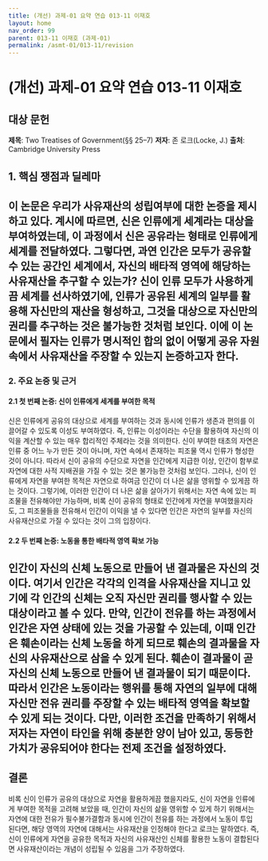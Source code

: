 ```yaml
---
title: (개선) 과제-01 요약 연습 013-11 이재호
layout: home
nav_order: 99
parent: 013-11 이재호 (과제-01)
permalink: /asmt-01/013-11/revision
---
```


# (개선) 과제-01 요약 연습 013-11 이재호 


## 대상 문헌
**제목**: Two Treatises of Government(§§ 25–7)
**저자**: 존 로크(Locke, J.)
**출처**: Cambridge University Press

## 1. 핵심 쟁점과 딜레마  
이 논문은 우리가 사유재산의 성립여부에 대한 논증을 제시하고 있다. 계시에 따르면, 신은 인류에게 세계라는 대상을 부여하였는데, 이 과정에서 신은 공유라는 형태로 인류에게 세계를 전달하였다. 그렇다면, 과연 인간은 모두가 공유할 수 있는 공간인 세계에서, 자신의 배타적 영역에 해당하는 사유재산을 추구할 수 있는가? 신이 인류 모두가 사용하게끔 세계를 선사하였기에, 인류가 공유된 세계의 일부를 활용해 자신만의 재산을 형성하고, 그것을 대상으로 자신만의 권리를 추구하는 것은 불가능한 것처럼 보인다. 이에 이 논문에서 필자는 인류가 명시적인 합의 없이 어떻게 공유 자원 속에서 사유재산을 주장할 수 있는지 논증하고자 한다. 
---

### 2. 주요 논증 및 근거  

#### 2.1 첫 번째 논증: 신이 인류에게 세계를 부여한 목적 
신은 인류에게 공유의 대상으로 세계를 부여하는 것과 동시에 인류가 생존과 편의를 이끌어갈 수 있도록 이성도 부여하였다. 즉, 인류는 이성이라는 수단을 활용하여 자신의 이익을 계산할 수 있는 매우 합리적인 주체라는 것을 의미한다. 신이 부여한 태초의 자연은 인류 중 어느 누가 만든 것이 아니며, 자연 속에서 존재하는 피조물 역시 인류가 형성한 것이 아니다. 따라서 신이 공유의 수단으로 자연을 인간에게 지급한 이상, 인간이 함부로 자연에 대한 사적 지배권을 가질 수 있는 것은 불가능한 것처럼 보인다. 그러나, 신이 인류에게 자연을 부여한 목적은 자연으로 하여금 인간이 더 나은 삶을 영위할 수 있게끔 하는 것이다. 그렇기에, 이러한 인간이 더 나은 삶을 살아가기 위해서는 자연 속에 있는 피조물을 전유해야만 가능하며, 비록 신이 공유의 형태로 인간에게 자연을 부여했을지라도, 그 피조물들을 전유해서 인간이 이익을 낼 수 있다면 인간은 자연의 일부를 자신의 사유재산으로 가질 수 있다는 것이 그의 입장이다. 


#### 2.2 두 번째 논증: 노동을 통한 배타적 영역 확보 가능 
인간이 자신의 신체 노동으로 만들어 낸 결과물은 자신의 것이다. 여기서 인간은 각각의 인격을 사유재산을 지니고 있기에 각 인간의 신체는 오직 자신만 권리를 행사할 수 있는 대상이라고 볼 수 있다. 만약, 인간이 전유를 하는 과정에서 인간은 자연 상태에 있는 것을 가공할 수 있는데, 이때 인간은 훼손이라는 신체 노동을 하게 되므로 훼손의 결과물을 자신의 사유재산으로 삼을 수 있게 된다. 훼손이 결과물이 곧 자신의 신체 노동으로 만들어 낸 결과물이 되기 때문이다. 따라서 인간은 노동이라는 행위를 통해 자연의 일부에 대해 자신만 전유 권리를 주장할 수 있는 배타적 영역을 확보할 수 있게 되는 것이다. 다만, 이러한 조건을 만족하기 위해서 저자는 자연이 타인을 위해 충분한 양이 남아 있고, 동등한 가치가 공유되어야 한다는 전제 조건을 설정하였다. 
---

## 결론  
비록 신이 인류가 공유의 대상으로 자연을 활용하게끔 했을지라도, 신이 자연을 인류에게 부여한 목적을 고려해 보았을 때, 인간이 자신의 삶을 영위할 수 있게 하기 위해서는 자연에 대한 전유가 필수불가결함과 동시에 인간이 전유를 하는 과정에서 노동이 투입 된다면, 해당 영역의 자연에 대해서는 사유재산을 인정해야 한다고 로크는 말하였다. 즉, 신이 인류에게 자연을 공유한 목적과 자신의 사유재산인 신체를 활용한 노동이 결합된다면 사유재산이라는 개념이 성립될 수 있음을 그가 주장하였다. 